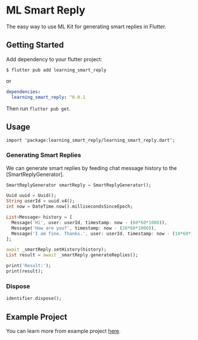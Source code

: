 # ML Smart Reply

The easy way to use ML Kit for generating smart replies in Flutter.

## Getting Started

Add dependency to your flutter project:

```
$ flutter pub add learning_smart_reply
```

or

```yaml
dependencies:
  learning_smart_reply: ^0.0.1
```

Then run `flutter pub get`.

## Usage

```
import 'package:learning_smart_reply/learning_smart_reply.dart';
```

### Generating Smart Replies

We can generate smart replies by feeding chat message history to the [SmartReplyGenerator].

```dart
SmartReplyGenerator smartReply = SmartReplyGenerator();

Uuid uuid = Uuid();
String userId = uuid.v4();
int now = DateTime.now().millisecondsSinceEpoch;

List<Message> history = [
  Message('Hi', user: userId, timestamp: now - (60*60*1000)),
  Message('How are you?', timestamp: now - (20*60*1000)),
  Message('I am fine. Thanks.', user: userId, timestamp: now - (10*60*1000)),
];

await _smartReply.setHistory(history);
List result = await _smartReply.generateReplies();

print('Result:');
print(result);
```

### Dispose

```dart
identifier.dispose();
```

## Example Project

You can learn more from example project [here](example).